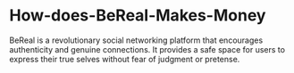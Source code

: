 # How-does-BeReal-Makes-Money
BeReal is a revolutionary social networking platform that encourages authenticity and genuine connections. It provides a safe space for users to express their true selves without fear of judgment or pretense.
